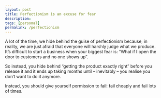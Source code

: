 ```yaml
---
layout: post
title: Perfectionism is an excuse for fear
description:
tags: [personal]
permalink: /perfectionism
---
```


A lot of the time, we hide behind the guise of perfectionism because, in reality, we are just afraid that everyone will harshly judge what we produce. It’s difficult to start a business when your biggest fear is: “What if I open the door to customers and no one shows up”.

So instead, you hide behind “getting the product exactly right” before you release it and it ends up taking months until – inevitably – you realise you don’t want to do it anymore.

Instead, you should give yourself permission to fail: fail cheaply and fail lots of times.
